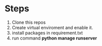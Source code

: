# Steps
1. Clone this repos
2. Create virtual enviroment and enable it.
3. install packages in requirement.txt
4. run command **python manage runserver**
